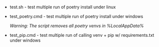 
* test.sh - test multiple run of poetry install under linux
* test_poetry.cmd - test multiple run of poetry install under windows

    _Warning: The script removes all poetry venvs in %LocalAppData%_
* test_pip.cmd - test multiple run of calling venv + pip w/ requirements.txt under windows

